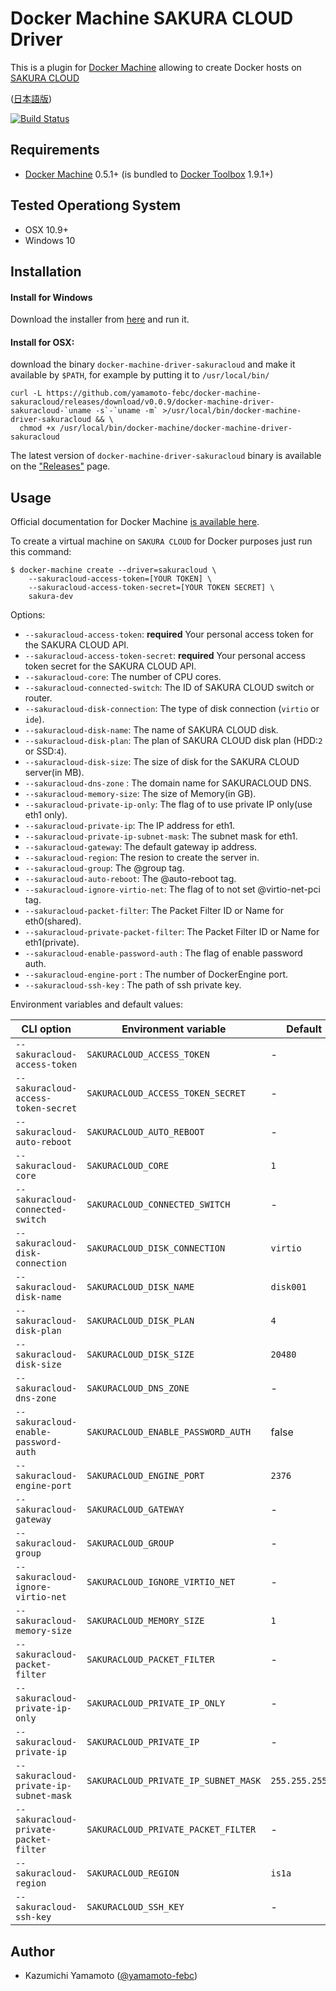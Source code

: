 # Docker Machine SAKURA CLOUD Driver

This is a plugin for [Docker Machine](https://docs.docker.com/machine/) allowing
to create Docker hosts on [SAKURA CLOUD](http://cloud.sakura.ad.jp)

([日本語版](README.md))

[![Build Status](https://travis-ci.org/yamamoto-febc/docker-machine-sakuracloud.svg?branch=master)](https://travis-ci.org/yamamoto-febc/docker-machine-sakuracloud)

## Requirements
* [Docker Machine](https://docs.docker.com/machine/) 0.5.1+ (is bundled to
  [Docker Toolbox](https://www.docker.com/docker-toolbox) 1.9.1+)

## Tested Operationg System
* OSX 10.9+
* Windows 10

## Installation

#### Install for Windows

Download the installer from [here](https://github.com/yamamoto-febc/docker-machine-sakuracloud/releases/download/v0.0.8/DockerMachineSakuracloudSetup.exe)
 and run it.

#### Install for OSX:

download the binary `docker-machine-driver-sakuracloud`
and  make it available by `$PATH`, for example by putting it to `/usr/local/bin/`

```console
curl -L https://github.com/yamamoto-febc/docker-machine-sakuracloud/releases/download/v0.0.9/docker-machine-driver-sakuracloud-`uname -s`-`uname -m` >/usr/local/bin/docker-machine-driver-sakuracloud && \
  chmod +x /usr/local/bin/docker-machine/docker-machine-driver-sakuracloud
```

The latest version of `docker-machine-driver-sakuracloud` binary is available on
the ["Releases"](https://github.com/yamamoto-febc/docker-machine-sakuracloud/releases/latest) page.

## Usage
Official documentation for Docker Machine [is available here](https://docs.docker.com/machine/).

To create a virtual machine on `SAKURA CLOUD` for Docker purposes just run this command:

```
$ docker-machine create --driver=sakuracloud \
    --sakuracloud-access-token=[YOUR TOKEN] \
    --sakuracloud-access-token-secret=[YOUR TOKEN SECRET] \
    sakura-dev
```

Options:

 - `--sakuracloud-access-token`: **required** Your personal access token for the SAKURA CLOUD API.
 - `--sakuracloud-access-token-secret`: **required** Your personal access token secret for the SAKURA CLOUD API.
 - `--sakuracloud-core`: The number of CPU cores.
 - `--sakuracloud-connected-switch`: The ID of SAKURA CLOUD switch or router.
 - `--sakuracloud-disk-connection`: The type of disk connection (`virtio` or `ide`).
 - `--sakuracloud-disk-name`: The name of SAKURA CLOUD disk.
 - `--sakuracloud-disk-plan`: The plan of SAKURA CLOUD disk plan (HDD:`2` or SSD:`4`).
 - `--sakuracloud-disk-size`: The size of disk for the SAKURA CLOUD server(in MB).
 - `--sakuracloud-dns-zone` : The domain name for SAKURACLOUD DNS.
 - `--sakuracloud-memory-size`: The size of Memory(in GB).
 - `--sakuracloud-private-ip-only`: The flag of to use private IP only(use eth1 only).
 - `--sakuracloud-private-ip`: The IP address for eth1.
 - `--sakuracloud-private-ip-subnet-mask`: The subnet mask for eth1.
 - `--sakuracloud-gateway`: The default gateway ip address.
 - `--sakuracloud-region`: The resion to create the server in.
 - `--sakuracloud-group`: The @group tag.
 - `--sakuracloud-auto-reboot`: The @auto-reboot tag.
 - `--sakuracloud-ignore-virtio-net`: The flag of to not set @virtio-net-pci tag.
 - `--sakuracloud-packet-filter`: The Packet Filter ID or Name for eth0(shared).
 - `--sakuracloud-private-packet-filter`: The Packet Filter ID or Name for eth1(private).
 - `--sakuracloud-enable-password-auth` : The flag of enable password auth.
 - `--sakuracloud-engine-port` : The number of DockerEngine port.
 - `--sakuracloud-ssh-key` : The path of ssh private key.

Environment variables and default values:

| CLI option                          | Environment variable              | Default                  |
|-------------------------------------|-----------------------------------|--------------------------|
| `--sakuracloud-access-token`        | `SAKURACLOUD_ACCESS_TOKEN`        | -                        |
| `--sakuracloud-access-token-secret` | `SAKURACLOUD_ACCESS_TOKEN_SECRET` | -                        |
| `--sakuracloud-auto-reboot`         | `SAKURACLOUD_AUTO_REBOOT`        | -                   |
| `--sakuracloud-core`                | `SAKURACLOUD_CORE`                | `1`                   |
| `--sakuracloud-connected-switch`    | `SAKURACLOUD_CONNECTED_SWITCH`     | -                 |
| `--sakuracloud-disk-connection`     | `SAKURACLOUD_DISK_CONNECTION`     | `virtio`                 |
| `--sakuracloud-disk-name`           | `SAKURACLOUD_DISK_NAME`           | `disk001`                |
| `--sakuracloud-disk-plan`           | `SAKURACLOUD_DISK_PLAN`           | `4`                      |
| `--sakuracloud-disk-size`           | `SAKURACLOUD_DISK_SIZE`           | `20480`                  |
| `--sakuracloud-dns-zone`   | `SAKURACLOUD_DNS_ZONE`  | -                 |
| `--sakuracloud-enable-password-auth`   | `SAKURACLOUD_ENABLE_PASSWORD_AUTH`  | false                 |
| `--sakuracloud-engine-port`   | `SAKURACLOUD_ENGINE_PORT`  | `2376`                 |
| `--sakuracloud-gateway`     | `SAKURACLOUD_GATEWAY`     | -                 |
| `--sakuracloud-group`               | `SAKURACLOUD_GROUP`              | -                   |
| `--sakuracloud-ignore-virtio-net`   | `SAKURACLOUD_IGNORE_VIRTIO_NET`  | -                   |
| `--sakuracloud-memory-size`         | `SAKURACLOUD_MEMORY_SIZE`         | `1`                   |
| `--sakuracloud-packet-filter`   | `SAKURACLOUD_PACKET_FILTER`  | -                   |
| `--sakuracloud-private-ip-only`       | `SAKURACLOUD_PRIVATE_IP_ONLY`     | -                 |
| `--sakuracloud-private-ip`       | `SAKURACLOUD_PRIVATE_IP`     | -                 |
| `--sakuracloud-private-ip-subnet-mask`     | `SAKURACLOUD_PRIVATE_IP_SUBNET_MASK`     | `255.255.255.0`          |
| `--sakuracloud-private-packet-filter`   | `SAKURACLOUD_PRIVATE_PACKET_FILTER`  | -                   |
| `--sakuracloud-region`              | `SAKURACLOUD_REGION`              | `is1a`                   |
| `--sakuracloud-ssh-key`   | `SAKURACLOUD_SSH_KEY`  | -                 |


## Author

* Kazumichi Yamamoto ([@yamamoto-febc](https://github.com/yamamoto-febc))
